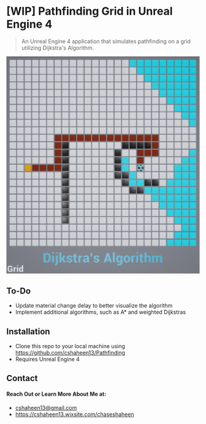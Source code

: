 # [WIP] Pathfinding Grid in Unreal Engine 4
> An Unreal Engine 4 application that simulates pathfinding on a grid utilizing Dijkstra's Algorithm.

![Dijkstras Example](DijkstrasExampleImage.PNG)

## To-Do
- Update material change delay to better visualize the algorithm
- Implement additional algorithms, such as A* and weighted Dijkstras

## Installation
- Clone this repo to your local machine using https://github.com/cshaheen13/Pathfinding
- Requires Unreal Engine 4

## Contact
#### Reach Out or Learn More About Me at:
- cshaheen13@gmail.com
- https://cshaheen13.wixsite.com/chaseshaheen

